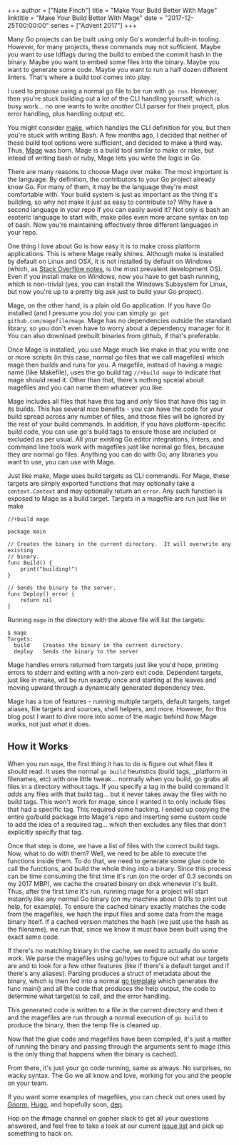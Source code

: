 +++
author = ["Nate Finch"]
title = "Make Your Build Better With Mage"
linktitle = "Make Your Build Better With Mage"
date = "2017-12-25T00:00:00"
series = ["Advent 2017"]
+++

Many Go projects can be built using only Go's wonderful built-in tooling.
However, for many projects, these commands may not sufficient. Maybe you want to
use ldflags during the build to embed the commit hash in the binary.  Maybe you
want to embed some files into the binary.  Maybe you want to generate some code.
Maybe you want to run a half dozen different linters.  That's where a build tool
comes into play.

I used to propose using a normal go file to be run with `go run`.  However, then
you're stuck building out a lot of the CLI handling yourself, which is busy
work... no one wants to write *another* CLI parser for their project, plus error
handling, plus handling output etc.

You might consider [make](/advent-2017/make/), which handles the CLI definition
for you, but then you're stuck with writing Bash.  A few months ago, I decided
that neither of these build tool options were sufficient, and decided to make a
third way.  Thus, [Mage](https://magefile.org/) was born.  Mage is a build tool
similar to make or rake, but intead of writing bash or ruby, Mage lets you
write the logic in Go. 

There are many reasons to choose Mage over make. The most important is the
language.  By definition, the contributors to your Go project already know Go.
For many of them, it may be the language they're most comfortable with.  Your
build system is just as important as the thing it's building, so why not make it
just as easy to contribute to?  Why have a second language in your repo if you
can easily avoid it?  Not only is bash an esoteric language to start with, make
piles even more arcane syntax on top of bash.  Now you're maintaining
effectively three different languages in your repo.

One thing I love about Go is how easy it is to make cross platform applications.
This is where Mage really shines.  Although make is installed by default on
Linux and OSX, it is not installed by default on Windows (which, as [Stack
Overflow
notes](https://insights.stackoverflow.com/survey/2017#technologies-and-occupations),
is the most prevalent development OS).  Even if you install make on Windows, now
you have to get bash running, which is non-trivial (yes, you can install the
Windows Subsystem for Linux, but now you're up to a pretty big ask just to build
your Go project).

Mage, on the other hand, is a plain old Go application.  If you have Go
installed (and I presume you do) you can simply `go get
github.com/magefile/mage`.  Mage has no dependencies outside the standard
library, so you don't even have to worry about a dependency manager for it. You
can also download prebuilt binaries from github, if that's preferable.

Once Mage is installed, you use Mage much like make in that you write one or
more scripts (in this case, normal go files that we call magefiles) which mage
then builds and runs for you.  A magefile, instead of having a magic name (like
Makefile), uses the go build tag `//+build mage` to indicate that mage should
read it.  Other than that, there's nothing spceial abouit magefiles and you can
name them whatever you like.

Mage includes all files that have this tag and *only* files that have this tag
in its builds.  This has several nice benefits - you can have the code for your
build spread across any number of files, and those files will be ignored by the
rest of your build commands.  In addition, if you have platform-specific build
code, you can use go's build tags to ensure those are included or excluded as
per usual.  All your existing Go editor integrations, linters, and command line
tools work with magefiles just like normal go files, because they *are* normal
go files.  Anything you can do with Go, any libraries you want to use, you can
use with Mage.

Just like make, Mage uses build targets as CLI commands. For Mage, these targets
are simply exported functions that may optionally take a `context.Context` and
may optionally return an `error`.  Any such function is exposed to Mage as a
build target.  Targets in a magefile are run just like in make

```
//+build mage

package main

// Creates the binary in the current directory.  It will overwrite any existing
// binary.
func Build() {
    print("building!")
}

// Sends the binary to the server.
func Deploy() error {
    return nil
}
```

Running `mage` in the directory with the above file will list the targets:

```
$ mage
Targets:
  build    Creates the binary in the current directory.
  deploy   Sends the binary to the server
```

Mage handles errors returned from targets just like you'd hope, printing errors
to stderr and exiting with a non-zero exit code.  Dependent targets, just like
in make, will be run exactly once and starting at the leaves and moving upward
through a dynamically generated dependency tree.

Mage has a ton of features - running multiple targets, default targets, target
aliases, file targets and sources, shell helpers, and more.  However, for this
blog post I want to dive more into some of the magic behind *how* Mage works,
not just *what* it does.

## How it Works

When you run `mage`, the first thing it has to do is figure out what files it
should read.  It uses the normal `go build` heuristics (build tags, \_platform in
filenames, etc) with one little tweak... normally when you build, go grabs all
files in a directory without tags.  If you specify a tag in the build command it
*adds* any files with that build tag... but it never takes away the files with
no build tags.  This won't work for mage, since I wanted it to only include
files that had a specific tag. This required some hacking.  I ended up copying
the entire go/build package into Mage's repo and inserting some custom code to
add the idea of a required tag... which then excludes any files that don't
explicitly specify that tag.

Once that step is done, we have a list of files with the correct build tags.
Now, what to do with them?  Well, we need to be able to execute the functions
inside them.  To do that, we need to generate some glue code to call the
functions, and build the whole thing into a binary.  Since this process can be
time consuming the first time it's run (on the order of 0.3 seconds on my 2017
MBP), we cache the created binary on disk whenever it's built. Thus, after the
first time it's run, running mage for a project will start instantly like any
normal Go binary (on my machine about 0.01s to print out help, for example).  To
ensure the cached binary exactly matches the code from the magefiles, we hash
the input files and some data from the mage binary itself.  If a cached version
matches the hash (we just use the hash as the filename), we run that, since we
know it must have been built using the exact same code.

If there's no matching binary in the cache, we need to actually do some work. We
parse the magefiles using go/types to figure out what our targets are and to
look for a few other features (like if there's a default target and if there's
any aliases).  Parsing produces a struct of metadata about the binary, which is
then fed into a normal [go
template](https://github.com/magefile/mage/blob/master/mage/template.go#L4)
which generates the func main() and all the code that produces the help output,
the code to determine what target(s) to call, and the error handling. 

This generated code is written to a file in the current directory and then it
and the magefiles are run through a normal execution of `go build` to produce
the binary, then the temp file is cleaned up.  

Now that the glue code and magefiles have been compiled, it's just a matter of
running the binary and passing through the arguments sent to mage (this is the
only thing that happens when the binary is cached).

From there, it's just your go code running, same as always.  No surprises, no
wacky syntax.  The Go we all know and love, working for you and the people on
your team.  

If you want some examples of magefiles, you can check out ones used by
[Gnorm](https://github.com/gnormal/gnorm/blob/master/mage.go),
[Hugo](https://github.com/gohugoio/hugo/blob/master/magefile.go), and hopefully
soon, [dep](https://github.com/golang/dep/pull/1468).

Hop on the #mage channel on gopher slack to get all your questions answered, and
feel free to take a look at our current [issue
list](https://github.com/magefile/mage/issues) and pick up something to hack on.
